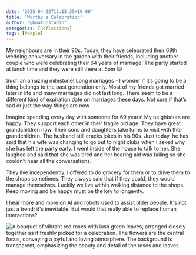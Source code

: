 ```yaml
---
date: '2025-04-22T12:15:35+10:00'
title: 'Worthy a Celebration'
author: "@huatuostudio"
categories: [Reflections]
tags: [People]
---
```

My neighbours are in their 90s. Today, they have celebrated their 69th wedding anniversary in the garden with their friends, including another couple who were celebrating their 64 years of marriage! The party started at lunch time and they were still there at 5pm 😺 

Such an amazing milestone! Long marriages - I wonder if it’s going to be a thing belongs to the past generation only. Most of my friends got married later in life and many marriages did not last long. There seem to be a different kind of expiration date on marriages these days. Not sure if that’s sad or just the way things are now.

Imagine spending every day with someone for 69 years! My neighbours are happy. They support each other in their fragile old age. They have great grandchildren now. Their sons and daughters take turns to visit with their grandchildren. The husband still cracks jokes in his 90s. Just today, he has said that his wife was changing to go out to night clubs when I asked why she has left the party early. I went inside of the house to talk to her. She laughed and said that she was tired and her hearing aid was failing so she couldn't hear all the conversations. 

They live independently. I offered to do grocery for them or to drive them to the shops sometimes. They always said that if they could, they would manage themselves. Luckily we live within walking distance to the shops. Keep moving and be happy must be the key to longevity.

I hear more and more on AI and robots used to assist older people. It's not just a trend; it's inevitable. But would that really able to replace human interactions? 

<img src="https://purepng.com/public/uploads/large/purepng.com-rose-bouquetrose-flower-bouquet-961524679508lude9.png" alt="A bouquet of vibrant red roses with lush green leaves, arranged closely together as if freshly picked for a celebration. The flowers are the central focus, conveying a joyful and loving atmosphere. The background is transparent, emphasizing the beauty and detail of the roses and leaves." >